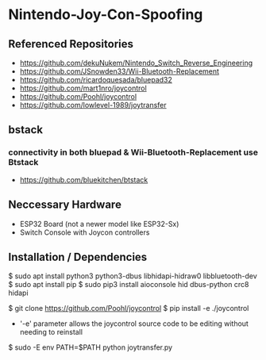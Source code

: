 # Nintendo-Joy-Con-Spoofing

## Referenced Repositories
- https://github.com/dekuNukem/Nintendo_Switch_Reverse_Engineering
- https://github.com/JSnowden33/Wii-Bluetooth-Replacement
- https://github.com/ricardoquesada/bluepad32
- https://github.com/mart1nro/joycontrol
- https://github.com/Poohl/joycontrol
- https://github.com/lowlevel-1989/joytransfer

## bstack 
### connectivity in both bluepad & Wii-Bluetooth-Replacement use Btstack
- https://github.com/bluekitchen/btstack

## Neccessary Hardware
* ESP32 Board (not a newer model like ESP32-Sx)
* Switch Console with Joycon controllers


## Installation / Dependencies

$ sudo apt install python3 python3-dbus libhidapi-hidraw0 libbluetooth-dev 
$ sudo apt install pip
$ sudo pip3 install aioconsole hid dbus-python crc8 hidapi

$ git clone https://github.com/Poohl/joycontrol
$ pip install -e ./joycontrol
- '-e' parameter allows the joycontrol source code to be editing without needing to reinstall 

$ sudo -E env PATH=$PATH python joytransfer.py

